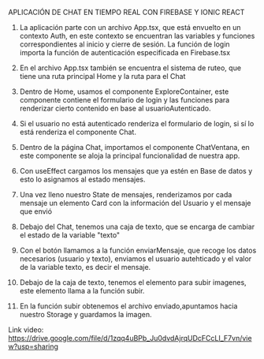 APLICACIÓN DE CHAT EN TIEMPO REAL CON FIREBASE Y IONIC REACT 

1. La aplicación parte con un archivo App.tsx, que está envuelto en un contexto Auth, 
en este contexto se encuentran las variables y funciones correspondientes al inicio y cierre de sesión.
La función de login importa la función de autenticación especificada en Firebase.tsx 

2. En el archivo App.tsx también se encuentra el sistema de ruteo, que tiene una ruta principal Home y la ruta para el Chat
3. Dentro de Home, usamos el componente ExploreContainer, este componente contiene el formulario de login y las funciones para renderizar cierto contenido en base al usuarioAutenticado.
4. Si el usuario no está autenticado renderiza el formulario de login, si sí lo está renderiza el componente Chat. 
4. Dentro de la página Chat, importamos el componente ChatVentana, en este componente se aloja la principal funcionalidad de nuestra app. 
5. Con useEffect cargamos los mensajes que ya estén en Base de datos y esto lo asignamos al estado mensajes. 
6. Una vez lleno nuestro State de mensajes, renderizamos por cada mensaje un elemento Card con la información del Usuario y el mensaje que envió 
7. Debajo del Chat, tenemos una caja de texto, que se encarga de cambiar el estado de la variable "texto"
8. Con el botón llamamos a la función enviarMensaje,  que recoge los datos necesarios (usuario y texto), enviamos el usuario autehticado y el valor de la variable texto, es decir el mensaje. 
9. Debajo de la caja de texto, tenemos el elemento para subir imagenes, este elemento llama a la función subir. 
10. En la función subir obtenemos el archivo enviado,apuntamos hacia nuestro Storage y guardamos la imagen. 

Link video: https://drive.google.com/file/d/1zqq4uBPb_Ju0dvdAjrqUDcFCcLI_F7vn/view?usp=sharing 

